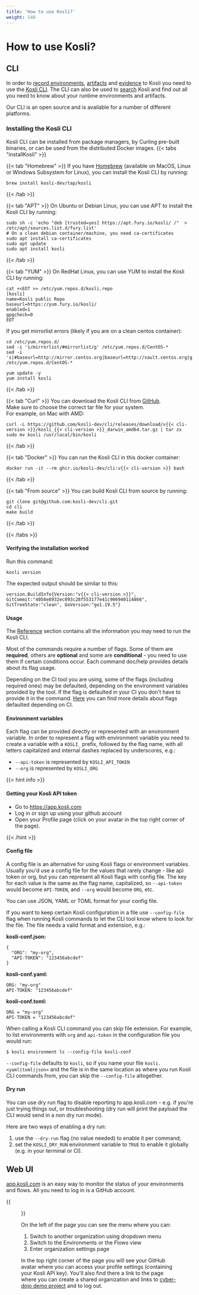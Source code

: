 ```yaml
---
title: 'How to use Kosli?'
weight: 140
---
```


# How to use Kosli?

## CLI

In order to [record environments](/getting_started/part_3_environments/), [artifacts](/getting_started/part_5_artifacts/) and [evidence](/getting_started/part_6_evidence/) to Kosli you need to use the [Kosli CLI](https://github.com/kosli-dev/cli). 
The CLI can also be used to [search](/getting_started/part_9_querying/) Kosli and find out all you need to know about your runtime environments and artifacts.

Our CLI is an open source and is available for a number of different platforms.

### Installing the Kosli CLI

Kosli CLI can be installed from package managers, 
by Curling pre-built binaries, or can be used from the distributed Docker images.
{{< tabs "installKosli" >}}

{{< tab "Homebrew" >}}
If you have [Homebrew](https://brew.sh/) (available on MacOS, Linux or Windows Subsystem for Linux), 
you can install the Kosli CLI by running: 

```shell {.command}
brew install kosli-dev/tap/kosli
```
{{< /tab >}}

{{< tab "APT" >}}
On Ubuntu or Debian Linux, you can use APT to install the Kosli CLI by running:
```shell {.command}
sudo sh -c 'echo "deb [trusted=yes] https://apt.fury.io/kosli/ /"  > /etc/apt/sources.list.d/fury.list'
# On a clean debian container/machine, you need ca-certificates
sudo apt install ca-certificates
sudo apt update
sudo apt install kosli
```
{{< /tab >}}

{{< tab "YUM" >}}
On RedHat Linux, you can use YUM to install the Kosli CLI by running:
```shell {.command}
cat <<EOT >> /etc/yum.repos.d/kosli.repo
[kosli]
name=Kosli public Repo
baseurl=https://yum.fury.io/kosli/
enabled=1
gpgcheck=0
EOT
```
If you get mirrorlist errors (likely if you are on a clean centos container):

```shell {.command}
cd /etc/yum.repos.d/
sed -i 's/mirrorlist/#mirrorlist/g' /etc/yum.repos.d/CentOS-*
sed -i 's|#baseurl=http://mirror.centos.org|baseurl=http://vault.centos.org|g' /etc/yum.repos.d/CentOS-*
```

```shell {.command}
yum update -y
yum install kosli
```
{{< /tab >}}

{{< tab "Curl" >}}
You can download the Kosli CLI from [GitHub](https://github.com/kosli-dev/cli/releases).  
Make sure to choose the correct tar file for your system.  
For example, on Mac with AMD:
```shell {.command}
curl -L https://github.com/kosli-dev/cli/releases/download/v{{< cli-version >}}/kosli_{{< cli-version >}}_darwin_amd64.tar.gz | tar zx
sudo mv kosli /usr/local/bin/kosli
```
{{< /tab >}}

{{< tab "Docker" >}}
You can run the Kosli CLI in this docker container:
```shell {.command}
docker run -it --rm ghcr.io/kosli-dev/cli:v{{< cli-version >}} bash
```
{{< /tab >}}

{{< tab "From source" >}}
You can build Kosli CLI from source by running:
```shell {.command}
git clone git@github.com:kosli-dev/cli.git
cd cli
make build
```
{{< /tab >}}

{{< /tabs >}}


#### Verifying the installation worked

Run this command:
```shell {.command}
kosli version
```
The expected output should be similar to this:
```plaintext {.light-console}
version.BuildInfo{Version:"v{{< cli-version >}}", GitCommit:"4058e8932ec093c28f553177e41c906940114866", GitTreeState:"clean", GoVersion:"go1.19.5"}
```

#### Usage

The [Reference](/client_reference/) section contains all the information you may need to run the Kosli CLI. 

Most of the commands require a number of flags. Some of them are **required**, others are **optional** and some are
 **conditional** - you need to use them if certain conditions occur. Each command doc/help provides details about its flag usage. 

Depending on the CI tool you are using, some of the flags (including required ones) may be defaulted, depending on the environment variables provided by the tool. If the flag is defaulted in your CI you don't have to provide it in the command. [Here](/ci-defaults) you can find more details about flags defaulted depending on CI.

#### Environment variables

Each flag can be provided directly or represented with an environment variable. In order to represent a flag with environment variable you need to create a variable with a `KOSLI_` prefix, followed by the flag name, with all letters capitalized and internal dashes replaced by underscores, e.g.:

* `--api-token` is represented by `KOSLI_API_TOKEN` 
* `--org` is represented by `KOSLI_ORG`


{{< hint info >}}

#### Getting your Kosli API token

<!-- Put this in a separate page? -->
<!-- Add screen shot here? -->

* Go to https://app.kosli.com
* Log in or sign up using your github account
* Open your Profile page (click on your avatar in the top right corner of the page).

{{< /hint >}}

#### Config file

A config file is an alternative for using Kosli flags or environment variables. Usually you'd use a config file for the values that rarely change - like api token or org, but you can represent all Kosli flags with config file. The key for each value is the same as the flag name, capitalized, so `--api-token` would become `API-TOKEN`, and `--org` would become `ORG`, etc. 

You can use JSON, YAML or TOML format for your config file. 

If you want to keep certain Kosli configuration in a file use `--config-file` flag when running Kosli commands to let the CLI tool know where to look for the file. 
The file needs a valid format and extension, e.g.:

**kosli-conf.json:**
```
{
  "ORG": "my-org",
  "API-TOKEN": "123456abcdef"
}
```

**kosli-conf.yaml:**
```
ORG: "my-org"
API-TOKEN: "123456abcdef"
```

**kosli-conf.toml:**
```
ORG = "my-org"
API-TOKEN = "123456abcdef"
```

When calling a Kosli CLI command you can skip file extension. For example, to list environments with `org` and `api-token` in the configuration file you would run:

```
$ kosli environment ls --config-file kosli-conf
```

`--config-file` defaults to `kosli`, so if you name your file `kosli.<yaml|toml|json>` and the file is in the same location as where you run Kosli CLI commands from, you can skip the `--config-file` altogether.

#### Dry run

You can use dry run flag to disable reporting to app.kosli.com - e.g. if you're just trying things out, or troubleshooting (dry run will print the payload the CLI would send in a non dry run mode). 

Here are two ways of enabling a dry run:
1. use the `--dry-run` flag (no value needed) to enable it per command;
2. set the `KOSLI_DRY_RUN` environment variable to `TRUE` to enable it globally (e.g. in your terminal or CI).

## Web UI

[app.kosli.com](https://app.kosli.com) is an easy way to monitor the status of your environments and flows. All you need to log in is a GitHub account.

{{<figure src="/images/envs.png" alt="app.kosli.com" width="900">}}

On the left of the page you can see the menu where you can:

1. Switch to another organization using dropdown menu
2. Switch to the Environments or the Flows view
3. Enter organization settings page

In the top right corner of the page you will see your GitHub avatar where you can access your profile settings (containing your Kosli API key). You'll also find there a link to the page where you can create a shared organization and links to [cyber-dojo demo project](https://app.kosli.com/cyber-dojo/environments/) and to log out.